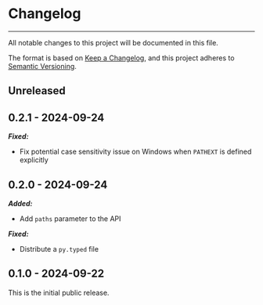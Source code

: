 # Changelog

-----

All notable changes to this project will be documented in this file.

The format is based on [Keep a Changelog](https://keepachangelog.com/en/1.0.0/), and this project adheres to [Semantic Versioning](https://semver.org/spec/v2.0.0.html).

## Unreleased

## 0.2.1 - 2024-09-24

***Fixed:***

- Fix potential case sensitivity issue on Windows when `PATHEXT` is defined explicitly

## 0.2.0 - 2024-09-24

***Added:***

- Add `paths` parameter to the API

***Fixed:***

- Distribute a `py.typed` file

## 0.1.0 - 2024-09-22

This is the initial public release.
